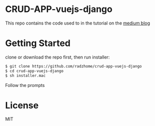 # CRUD-APP-vuejs-django

This repo contains the code used to in the tutorial on the [medium blog](https://medium.com/@shubhambansal_89125/crud-app-using-vue-js-and-django-516edf4e4217)

# Getting Started

clone or download the repo first, then run installer:
```sh
$ git clone https://github.com/radzhome/crud-app-vuejs-django
$ cd crud-app-vuejs-django
$ sh installer.mac
```
Follow the prompts

# License

MIT


